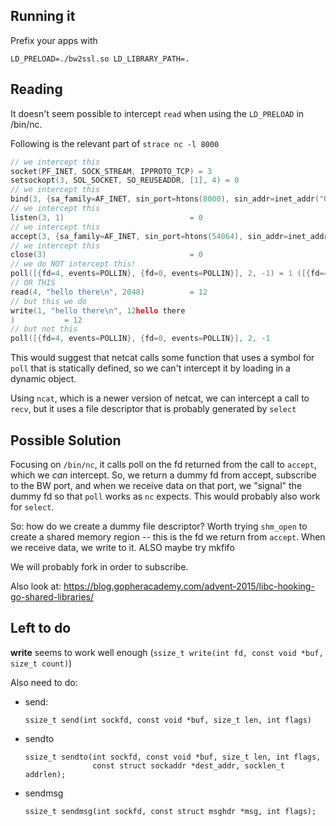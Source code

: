 ## Running it

Prefix your apps with
```
LD_PRELOAD=./bw2ssl.so LD_LIBRARY_PATH=.
```

## Reading

It doesn't seem possible to intercept `read` when using the `LD_PRELOAD` in /bin/nc.

Following is the relevant part of `strace nc -l 8000`

```c
// we intercept this
socket(PF_INET, SOCK_STREAM, IPPROTO_TCP) = 3
setsockopt(3, SOL_SOCKET, SO_REUSEADDR, [1], 4) = 0
// we intercept this
bind(3, {sa_family=AF_INET, sin_port=htons(8000), sin_addr=inet_addr("0.0.0.0")}, 16) = 0
// we intercept this
listen(3, 1)                            = 0
// we intercept this
accept(3, {sa_family=AF_INET, sin_port=htons(54064), sin_addr=inet_addr("127.0.0.1")}, [16]) = 4
// we intercept this
close(3)                                = 0
// we do NOT intercept this!
poll([{fd=4, events=POLLIN}, {fd=0, events=POLLIN}], 2, -1) = 1 ([{fd=4, revents=POLLIN}])
// OR THIS
read(4, "hello there\n", 2048)          = 12
// but this we do
write(1, "hello there\n", 12hello there
)           = 12
// but not this
poll([{fd=4, events=POLLIN}, {fd=0, events=POLLIN}], 2, -1
```

This would suggest that netcat calls some function that uses a symbol for
`poll` that is statically defined, so we can't intercept it by loading in a
dynamic object.

Using `ncat`, which is a newer version of netcat, we can intercept a call to `recv`, but
it uses a file descriptor that is probably generated by `select`

## Possible Solution

Focusing on `/bin/nc`, it calls poll on the fd returned from the call to `accept`, which we
*can* intercept. So, we return a dummy fd from accept, subscribe to the BW port, and when
we receive data on that port, we "signal" the dummy fd so that `poll` works as `nc` expects.
This would probably also work for `select`.

So: how do we create a dummy file descriptor? Worth trying `shm_open` to create a shared 
memory region -- this is the fd we return from `accept`. When we receive data, we write
to it.
ALSO maybe try mkfifo

We will probably fork in order to subscribe.

Also look at: https://blog.gopheracademy.com/advent-2015/libc-hooking-go-shared-libraries/


## Left to do

**write** seems to work well enough (`ssize_t write(int fd, const void *buf, size_t count)`)

Also need to do:
* send:
  ```
  ssize_t send(int sockfd, const void *buf, size_t len, int flags)
  ```
* sendto
    ```
    ssize_t sendto(int sockfd, const void *buf, size_t len, int flags,
                   const struct sockaddr *dest_addr, socklen_t addrlen);
    ```
* sendmsg
    ```
    ssize_t sendmsg(int sockfd, const struct msghdr *msg, int flags);
    ```
